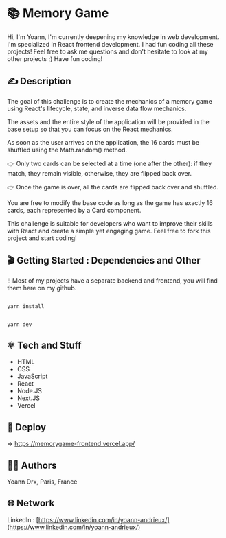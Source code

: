 #  📚 Memory Game

Hi,
I'm Yoann, I'm currently deepening my knowledge in web development. I'm specialized in React frontend development.
I had fun coding all these projects!
Feel free to ask me questions and don't hesitate to look at my other projects ;)
Have fun coding!

## ✍️ Description 

The goal of this challenge is to create the mechanics of a memory game using React's lifecycle, state, and inverse data flow mechanics.

The assets and the entire style of the application will be provided in the base setup so that you can focus on the React mechanics.

As soon as the user arrives on the application, the 16 cards must be shuffled using the Math.random() method.

👉 Only two cards can be selected at a time (one after the other): if they match, they remain visible, otherwise, they are flipped back over.

👉 Once the game is over, all the cards are flipped back over and shuffled.

You are free to modify the base code as long as the game has exactly 16 cards, each represented by a Card component.

This challenge is suitable for developers who want to improve their skills with React and create a simple yet engaging game. Feel free to fork this project and start coding!

## 🎬 Getting Started : Dependencies and Other

!! Most of my projects have a separate backend and frontend, you will find them here on my github.

```

yarn install

```

```

yarn dev

```

## ⚛️ Tech and Stuff

- HTML
- CSS
- JavaScript
- React
- Node.JS
- Next.JS
- Vercel

## 🚀 Deploy

⇒ https://memorygame-frontend.vercel.app/

## 🧑‍💻 Authors

Yoann Drx, Paris, France 

## 🌐 Network

LinkedIn : [https://www.linkedin.com/in/yoann-andrieux/](https://www.linkedin.com/in/yoann-andrieux/)
